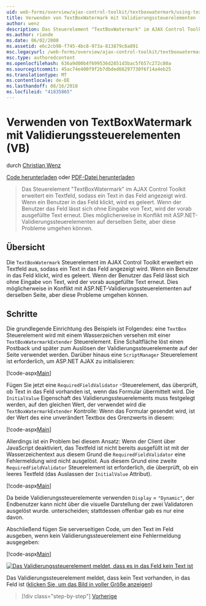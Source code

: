 ```yaml
---
uid: web-forms/overview/ajax-control-toolkit/textboxwatermark/using-textboxwatermark-with-validation-controls-vb
title: Verwenden von TextBoxWatermark mit Validierungssteuerelementen (VB) | Microsoft-Dokumentation
author: wenz
description: Das Steuerelement "TextBoxWatermark" im AJAX Control Toolkit erweitert ein Textfeld, sodass ein Text in das Feld angezeigt wird. Klickt ein Benutzer in das Feld, es ich...
ms.author: riande
ms.date: 06/02/2008
ms.assetid: e6c2cb98-f745-4bc8-973a-813879c8a891
msc.legacyurl: /web-forms/overview/ajax-control-toolkit/textboxwatermark/using-textboxwatermark-with-validation-controls-vb
msc.type: authoredcontent
ms.openlocfilehash: 636a9d00b4f699536d2851d3bac5f657c272c80a
ms.sourcegitcommit: 45ac74e400f9f2b7dbded66297730f6f14a4eb25
ms.translationtype: MT
ms.contentlocale: de-DE
ms.lasthandoff: 08/16/2018
ms.locfileid: "41835865"
---
```

<a name="using-textboxwatermark-with-validation-controls-vb"></a>Verwenden von TextBoxWatermark mit Validierungssteuerelementen (VB)
====================
durch [Christian Wenz](https://github.com/wenz)

[Code herunterladen](http://download.microsoft.com/download/9/3/f/93f8daea-bebd-4821-833b-95205389c7d0/TextBoxWatermark2.vb.zip) oder [PDF-Datei herunterladen](http://download.microsoft.com/download/b/6/a/b6ae89ee-df69-4c87-9bfb-ad1eb2b23373/textboxwatermark2VB.pdf)

> Das Steuerelement "TextBoxWatermark" im AJAX Control Toolkit erweitert ein Textfeld, sodass ein Text in das Feld angezeigt wird. Wenn ein Benutzer in das Feld klickt, wird es geleert. Wenn der Benutzer das Feld lässt sich ohne Eingabe von Text, wird der vorab ausgefüllte Text erneut. Dies möglicherweise in Konflikt mit ASP.NET-Validierungssteuerelementen auf derselben Seite, aber diese Probleme umgehen können.


## <a name="overview"></a>Übersicht

Die `TextBoxWatermark` Steuerelement im AJAX Control Toolkit erweitert ein Textfeld aus, sodass ein Text in das Feld angezeigt wird. Wenn ein Benutzer in das Feld klickt, wird es geleert. Wenn der Benutzer das Feld lässt sich ohne Eingabe von Text, wird der vorab ausgefüllte Text erneut. Dies möglicherweise in Konflikt mit ASP.NET-Validierungssteuerelementen auf derselben Seite, aber diese Probleme umgehen können.

## <a name="steps"></a>Schritte

Die grundlegende Einrichtung des Beispiels ist Folgendes: eine `TextBox` Steuerelement wird mit einem Wasserzeichen versehen mit einer `TextBoxWatermarkExtender` Steuerelement. Eine Schaltfläche löst einen Postback und später zum Auslösen der Validierungssteuerelemente auf der Seite verwendet werden. Darüber hinaus eine `ScriptManager` Steuerelement ist erforderlich, um ASP.NET AJAX zu initialisieren:

[!code-aspx[Main](using-textboxwatermark-with-validation-controls-vb/samples/sample1.aspx)]

Fügen Sie jetzt eine `RequiredFieldValidator` -Steuerelement, das überprüft, ob Text in das Feld vorhanden ist, wenn das Formular übermittelt wird. Die `InitialValue` Eigenschaft des Validierungssteuerelements muss festgelegt werden, auf den gleichen Wert, der verwendet wird die `TextBoxWatermarkExtender` Kontrolle: Wenn das Formular gesendet wird, ist der Wert des eine unverändert Textbox des Grenzwerts in diesem:

[!code-aspx[Main](using-textboxwatermark-with-validation-controls-vb/samples/sample2.aspx)]

Allerdings ist ein Problem bei diesem Ansatz: Wenn der Client über JavaScript deaktiviert, das Textfeld ist nicht bereits ausgefüllt ist mit der Wasserzeichentext aus diesem Grund die `RequiredFieldValidator` eine Fehlermeldung wird nicht ausgelöst. Aus diesem Grund eine zweite `RequiredFieldValidator` Steuerelement ist erforderlich, die überprüft, ob ein leeres Textfeld (das Auslassen der `InitialValue` Attribut).

[!code-aspx[Main](using-textboxwatermark-with-validation-controls-vb/samples/sample3.aspx)]

Da beide Validierungssteuerelemente verwenden `Display` = `"Dynamic"`, der Endbenutzer kann nicht über die visuelle Darstellung der zwei Validatoren ausgelöst wurde. unterscheiden; stattdessen offenbar gab es nur eine davon.

Abschließend fügen Sie serverseitigen Code, um den Text im Feld ausgeben, wenn kein Validierungssteuerelement eine Fehlermeldung ausgegeben:

[!code-aspx[Main](using-textboxwatermark-with-validation-controls-vb/samples/sample4.aspx)]


[![Das Validierungssteuerelement meldet, dass es in das Feld kein Text ist](using-textboxwatermark-with-validation-controls-vb/_static/image2.png)](using-textboxwatermark-with-validation-controls-vb/_static/image1.png)

Das Validierungssteuerelement meldet, dass kein Text vorhanden, in das Feld ist ([klicken Sie, um das Bild in voller Größe anzeigen](using-textboxwatermark-with-validation-controls-vb/_static/image3.png))

> [!div class="step-by-step"]
> [Vorherige](using-textboxwatermark-in-a-formview-vb.md)
